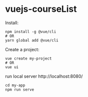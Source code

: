 # vuejs-courseList

Install:
<div class="language-bash extra-class"><pre class="language-bash"><code><span class="token function">npm</span> <span class="token function">install</span> -g @vue/cli
<span class="token comment"># OR</span>
yarn global add @vue/cli
</code></pre></div>

Create a project:
<div class="language-bash extra-class"><pre class="language-bash"><code>vue create my-project
<span class="token comment"># OR</span>
vue ui
</code></pre></div>

run local server http://localhost:8080/
<div class="language-bash extra-class"><pre class="language-bash"><code>cd my-app
npm run serve
</code></pre></div>

